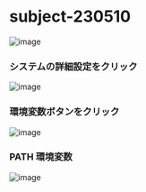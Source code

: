 # subject-230510


![image](https://github.com/winofsql/subject-230510/assets/1501327/13c2c7ef-a49b-4364-93db-4fcc54d1edc3)

### システムの詳細設定をクリック
![image](https://github.com/winofsql/subject-230510/assets/1501327/d2cb11ca-9e97-4537-a639-94d118fecd0e)

### 環境変数ボタンをクリック
![image](https://github.com/winofsql/subject-230510/assets/1501327/afd3fb89-5b91-4692-9e4d-8005f93b38e9)

### PATH 環境変数
![image](https://github.com/winofsql/subject-230510/assets/1501327/8ec489de-a8d2-4931-a01a-e274b36df495)
